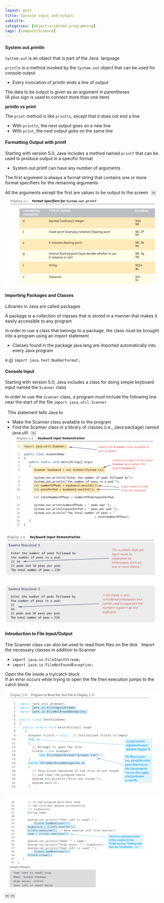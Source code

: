 ```yaml
---
layout: post
title: Console input and output
subtitle: 
categories: [Object-oriented programming]
tags: [ComputerScience]
---
```


#### System.out.println 

`System.out` is an object that is part of the Java  language  

`println` is a method invoked by the `System.out` object that can be used for console output  
- Every invocation of println ends a line of output   

The data to be output is given as an argument in parentheses<br>
(A plus sign is used to connect more than one item)

**println vs print**

The `print` method is like `println`, except that it does not end a line 
- With `println`, the next output goes on a new line 
- With `print`, the next output goes on the same line 


#### Formatting Output with printf 
Starting with version 5.0, Java includes a method named `printf` that can be used to produce output in a specific format  
- System.out.printf can have any number of arguments 

The first argument is always a format string that contains one or more format specifiers for the remaining arguments  

All the arguments except the first are values to be output to the screen  
￼
![7.1](/assets/images/object_oriented_programming/2.1.png)

#### Importing Packages and Classes 
Libraries in Java are called packages 

A package is a collection of classes that is stored in a manner that makes it easily accessible to any program 

In order to use a class that belongs to a package, the class must be brought into a program using an import statement 
- Classes found in the package java.lang are imported automatically into every Java program 

e.g) `import java.text.NumberFormat;`


#### Console Input 
Starting with version 5.0, Java includes a class for doing simple keyboard input named the `Scanner` class  

In order to use the `Scanner` class, a program must include the following line near the start of the file
`import java.util.Scanner` <br><br>
 
This statement tells Java to 
- Make the Scanner class available to the program 
- Find the Scanner class in a library of classes (i.e., Java package) named java.util  
￼
![7.1](/assets/images/object_oriented_programming/2.2.png)

![7.1](/assets/images/object_oriented_programming/2.3.png)


#### Introduction to File Input/Output 
The Scanner class can also be used to read from files on the disk 
 
Import the necessary classes in addition to Scanner 
- `import java.io.FileInputStream;`
- `import java.io.FileNotFoundException;`

Open the file inside a try/catch block.<br>
If an error occurs while trying to open the file then execution jumps to the catch block 

![7.1](/assets/images/object_oriented_programming/2.4.png)

![7.1](/assets/images/object_oriented_programming/2.5.png)



￼
￼






